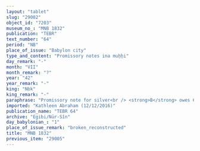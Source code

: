 ```yaml
---
layout: "tablet"
slug: "29002"
object_id: "7203"
museum_no_: "MNB 1832"
publication: "TEBR"
text_number: "64"
period: "NB"
place_of_issue: "Babylon city"
type_and_content: "Promissory notes ina muẖẖi"
day_remark: "-"
month: "VII"
month_remark: "?"
year: "42"
year_remark: "-"
king: "Nbk"
king_remark: "-"
paraphrase: "Promissory note for silver<br /> <strong>B</strong> owes 6 shekels of medium quality silver, of which one-eighth is alloy to <strong>A</strong>, to be paid back in Arahsamna (VIII).<br /> &nbsp;<br /> <strong>A</strong> = Nab&ucirc;-ahhē-iddin/&Scaron;ulāya//Egibi; <strong>B</strong> = Kabtia/Mu&scaron;allim-Marduk//Bēl-ēṭir&nbsp;"
imported: "Kathleen Abraham (12/12/2016)"
publication_name: "TEBR 64"
archive: "Egibi/Nūr-Sîn"
day_babylonian_: "1"
place_of_issue_remark: "broken_reconstructed"
title: "MNB 1832"
previous_item: "29005"
---
```

